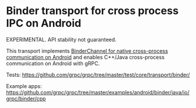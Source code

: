 # Binder transport for cross process IPC on Android

EXPERIMENTAL. API stability not guaranteed.

This transport implements
[BinderChannel for native cross-process communication on Android](https://github.com/grpc/proposal/blob/master/L73-java-binderchannel.md) and enables C++/Java cross-process communication on Android with gRPC.

Tests: https://github.com/grpc/grpc/tree/master/test/core/transport/binder/

Example apps: https://github.com/grpc/grpc/tree/master/examples/android/binder/java/io/grpc/binder/cpp
